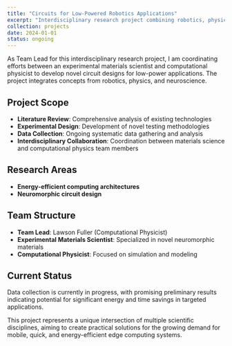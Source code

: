 ```yaml
---
title: "Circuits for Low-Powered Robotics Applications"
excerpt: "Interdisciplinary research project combining robotics, physics, and neuroscience to develop energy-efficient circuit designs for low-power applications."
collection: projects
date: 2024-01-01
status: ongoing
---
```


As Team Lead for this interdisciplinary research project, I am coordinating efforts between an experimental materials scientist and computational physicist to develop novel circuit designs for low-power applications. The project integrates concepts from robotics, physics, and neuroscience.

## Project Scope

- **Literature Review**: Comprehensive analysis of existing technologies
- **Experimental Design**: Development of novel testing methodologies
- **Data Collection**: Ongoing systematic data gathering and analysis
- **Interdisciplinary Collaboration**: Coordination between materials science and computational physics team members

## Research Areas

- **Energy-efficient computing architectures**
- **Neuromorphic circuit design**

## Team Structure

- **Team Lead**: Lawson Fuller (Computational Physicist)
- **Experimental Materials Scientist**: Specialized in novel neuromorphic materials
- **Computational Physicist**: Focused on simulation and modeling

## Current Status

Data collection is currently in progress, with promising preliminary results indicating potential for significant energy and time savings in targeted applications.

This project represents a unique intersection of multiple scientific disciplines, aiming to create practical solutions for the growing demand for mobile, quick, and energy-efficient edge computing systems. 